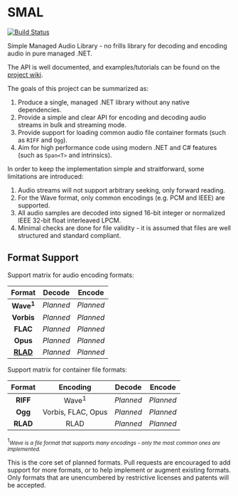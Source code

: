# SMAL

[![Build Status](https://travis-ci.org/mossseank/SMAL.svg?branch=master)](https://travis-ci.org/mossseank/SMAL)

Simple Managed Audio Library - no frills library for decoding and encoding audio in pure managed .NET.

The API is well documented, and examples/tutorials can be found on the [project wiki](https://github.com/mossseank/SMAL/wiki).

The goals of this project can be summarized as:

1. Produce a single, managed .NET library without any native dependencies.
2. Provide a simple and clear API for encoding and decoding audio streams in bulk and streaming mode.
3. Provide support for loading common audio file container formats (such as `RIFF` and `Ogg`).
4. Aim for high performance code using modern .NET and C# features (such as `Span<T>` and intrinsics).

In order to keep the implementation simple and straitforward, some limitations are introduced:

1. Audio streams will not support arbitrary seeking, only forward reading.
2. For the Wave format, only common encodings (e.g. PCM and IEEE) are supported.
3. All audio samples are decoded into signed 16-bit integer or normalized IEEE 32-bit float interleaved LPCM.
4. Minimal checks are done for file validity - it is assumed that files are well structured and standard compliant.

## Format Support

Support matrix for audio encoding formats:

|Format|Decode|Encode|
|:----:|:----:|:----:|
|**Wave<sup>1</sup>**|*Planned*|*Planned*|
|**Vorbis**|*Planned*|*Planned*|
|**FLAC**|*Planned*|*Planned*|
|**Opus**|*Planned*|*Planned*|
|**[RLAD](https://github.com/mossseank/SMAL/wiki/RLAD)**|*Planned*|*Planned*|

Support matrix for container file formats:

|Format|Encoding|Decode|Encode|
|:----:|:------:|:----:|:----:|
|**RIFF**|Wave<sup>1</sup>|*Planned*|*Planned*|
|**Ogg**|Vorbis, FLAC, Opus|*Planned*|*Planned*|
|**RLAD**|RLAD|*Planned*|*Planned*|

<sup>1</sup><small>*Wave is a file format that supports many encodings - only the most common ones are implemented.*</small>

This is the core set of planned formats. Pull requests are encouraged to add support for more formats, or to help implement or augment existing formats. Only formats that are unencumbered by restrictive licenses and patents will be accepted.

